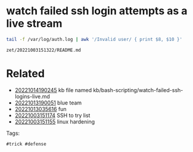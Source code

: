 # watch failed ssh login attempts as a live stream
```bash
tail -f /var/log/auth.log | awk '/Invalid user/ { print $8, $10 }'
```

` zet/20221003151322/README.md `

# Related

- [20221014190245](/zet/20221014190245/README.md) kb file named kb/bash-scripting/watch-failed-ssh-logins-live.md
- [20221013190051](/zet/20221013190051/README.md) blue team
- [20221013035616](/zet/20221013035616/README.md) fun
- [20221003151174](/zet/20221003151174/README.md) SSH to try list
- [20221003151155](/zet/20221003151155/README.md) linux hardening

Tags:

    #trick #defense
